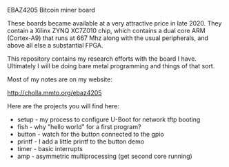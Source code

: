 EBAZ4205 Bitcoin miner board

These boards became available at a very attractive price in late 2020.
They contain a Xilinx ZYNQ XC7Z010 chip, which contains a dual core ARM
(Cortex-A9) that runs at 667 Mhz along with the usual peripherals, and
above all else a substantial FPGA.

This repository contains my research efforts with the board I have.
Ultimately I will be doing bare metal programming and things of
that sort.

Most of my notes are on my website:

http://cholla.mmto.org/ebaz4205

Here are the projects you will find here:

* setup - my process to configure U-Boot for network tftp booting
* fish - why "hello world" for a first program?
* button - watch for the button connected to the gpio
* printf - I add a little printf to the button demo
* timer - basic interrupts
* amp - asymmetric multiprocessing (get second core running)
